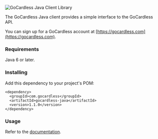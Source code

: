 ![GoCardless Java Client Library](https://s3-eu-west-1.amazonaws.com/gocardless/images/client-lib-headers/java-lib-header.png)

The GoCardless Java client provides a simple interface to the GoCardless API.

You can sign up for a GoCardless account at [https://gocardless.com](https://gocardless.com).

### Requirements

Java 6 or later.

### Installing

Add this dependency to your project's POM:

    <dependency>
      <groupId>com.gocardless</groupId>
      <artifactId>gocardless-java</artifactId>
      <version>1.1.0</version>
    </dependency>

### Usage

Refer to the [documentation](https://gocardless.com/docs).
